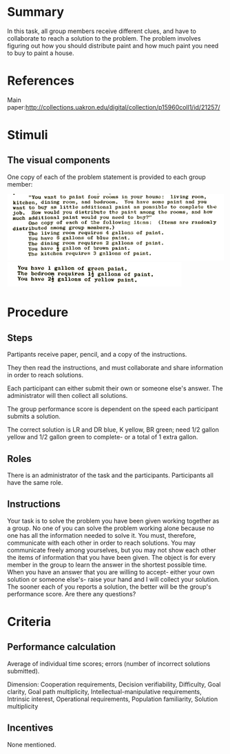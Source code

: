 # Summary
In this task, all group members receive different clues, and have to collaborate to reach a solution to the problem. The problem involves figuring out how you should distribute paint and how much paint you need to buy to paint a house.

# References
Main paper:http://collections.uakron.edu/digital/collection/p15960coll1/id/21257/

# Stimuli
## The visual components
One copy of each of the problem statement is provided to each group member:

![paint1](/images/paint1.png)
![paint2](/images/paint2.png)
# Procedure
## Steps
Partipants receive paper, pencil, and a copy of the instructions.

They then read the instructions, and must collaborate and share information in order to reach solutions.

Each participant can either submit their own or someone else's answer. The administrator will then collect all solutions.

The group performance score is dependent on the speed each participant submits a solution.

The correct solution is LR and DR blue, K yellow, BR green; need 1/2 gallon yellow and 1/2 gallon green to complete- or a total of 1 extra gallon.

## Roles 
There is an administrator of the task and the participants. Participants all have the same role.

## Instructions
Your task is to solve the problem you have been given working together as a group. No one of you can solve the problem working alone because no one has all the information needed to solve it. You must, therefore, communicate with each other in order to reach solutions. You may communicate freely among yourselves, but you may not show each other the items of information that you have been given. The object is for every member in the group to learn the answer in the shortest possible time. When you have an answer that you are willing to accept- either your own solution or someone else's- raise your hand and I will collect your solution. The sooner each of you reports a solution, the better will be the group's performance score. Are there any questions?

# Criteria
## Performance calculation
Average of individual time scores; errors (number of incorrect solutions submitted).

Dimension:
Cooperation requirements, Decision verifiability, Difficulty, Goal clarity, Goal path multiplicity, Intellectual-manipulative requirements, Intrinsic interest, Operational requirements, Population familiarity, Solution multiplicity

## Incentives
None mentioned.
